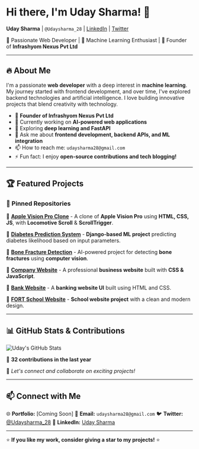 # Hi there, I'm Uday Sharma! 👋

**Uday Sharma** | `@Udaysharma_28` | [LinkedIn](https://in/-uday-sharma) | [Twitter](https://twitter.com/Udaysharma_28)

🚀 Passionate Web Developer | 🤖 Machine Learning Enthusiast | 🏢 Founder of **Infrashyom Nexus Pvt Ltd**

---

## 🔥 About Me

I'm a passionate **web developer** with a deep interest in **machine learning**. My journey started with frontend development, and over time, I've explored backend technologies and artificial intelligence. I love building innovative projects that blend creativity with technology.

- 🏢 **Founder of Infrashyom Nexus Pvt Ltd**
- 🔭 Currently working on **AI-powered web applications**
- 🌱 Exploring **deep learning and FastAPI**
- 💬 Ask me about **frontend development, backend APIs, and ML integration**
- 📫 How to reach me: `udaysharma28@gmail.com`
- ⚡ Fun fact: I enjoy **open-source contributions and tech blogging!**

---

## 🏆 Featured Projects

### 📌 Pinned Repositories

🔹 [**Apple Vision Pro Clone**](https://github.com/Udays28/appleclone) - A clone of **Apple Vision Pro** using **HTML, CSS, JS**, with **Locomotive Scroll** & **ScrollTrigger**.

🔹 [**Diabetes Prediction System**](https://github.com/Udays28/Diabetes-Prediction-System-) - **Django-based ML project** predicting diabetes likelihood based on input parameters.

🔹 [**Bone Fracture Detection**](https://github.com/Udays28/Bonefracture) - AI-powered project for detecting **bone fractures** using **computer vision**.

🔹 [**Company Website**](https://github.com/Udays28/companyweb) - A professional **business website** built with **CSS & JavaScript**.

🔹 [**Bank Website**](https://github.com/Udays28/bank) - A **banking website UI** built using HTML and CSS.

🔹 [**FORT School Website**](https://github.com/Udays28/FORTschool) - **School website project** with a clean and modern design.

---

## 📊 GitHub Stats & Contributions

![Uday's GitHub Stats](https://github-readme-stats.vercel.app/api?username=Udays28&show_icons=true&theme=radical)

📅 **32 contributions in the last year**

📌 *Let's connect and collaborate on exciting projects!*

---

## 📫 Connect with Me

🌐 **Portfolio:** [Coming Soon]
📩 **Email:** `udaysharma28@gmail.com`
🐦 **Twitter:** [@Udaysharma_28](https://twitter.com/Udaysharma_28)
🔗 **LinkedIn:** [Uday Sharma](https://in/-uday-sharma)

---

⭐ **If you like my work, consider giving a star to my projects!** ⭐

